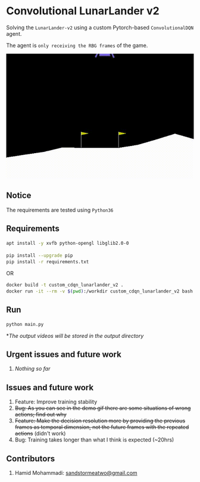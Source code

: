 # Convolutional LunarLander v2

Solving the `LunarLander-v2` using a custom Pytorch-based `ConvolutionalDQN` agent.

The agent is `only receiving the RBG frames` of the game.

![Alt Text](data/output.gif)

## Notice

The requirements are tested using `Python36`


## Requirements


```bash
apt install -y xvfb python-opengl libglib2.0-0

pip install --upgrade pip
pip install -r requirements.txt
```

OR

```bash
docker build -t custom_cdqn_lunarlander_v2 .
docker run -it --rm -v $(pwd):/workdir custom_cdqn_lunarlander_v2 bash
```

## Run

```bash
python main.py
```

**The output videos will be stored in the output directory*


## Urgent issues and future work

1. *Nothing so far*


## Issues and future work

1. Feature: Improve training stability
2. ~~Bug: As you can see in the demo gif there are some situations of wrong actions; find out why~~
3. ~~Feature: Make the decision resolution more by providing the previous frames as temporal dimension, not the future frames with the repeated actions~~ (didn't work)
4. Bug: Training takes longer than what I think is expected (~20hrs)


## Contributors

1. Hamid Mohammadi: <sandstormeatwo@gmail.com>
